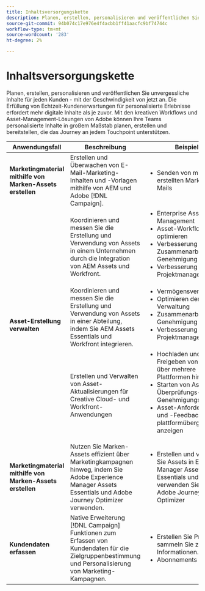 ```yaml
---
title: Inhaltsversorgungskette
description: Planen, erstellen, personalisieren und veröffentlichen Sie Inhalte.
source-git-commit: 94b074c17e976e4f4acbb1ff41aacfc9bf74744c
workflow-type: tm+mt
source-wordcount: '283'
ht-degree: 2%

---
```



# Inhaltsversorgungskette

Planen, erstellen, personalisieren und veröffentlichen Sie unvergessliche Inhalte für jeden Kunden - mit der Geschwindigkeit von jetzt an.
Die Erfüllung von Echtzeit-Kundenerwartungen für personalisierte Erlebnisse erfordert mehr digitale Inhalte als je zuvor. Mit den kreativen Workflows und Asset-Management-Lösungen von Adobe können Ihre Teams personalisierte Inhalte in großem Maßstab planen, erstellen und bereitstellen, die das Journey an jedem Touchpoint unterstützen.

<table>
 <thead>
    <tr>
      <th>Anwendungsfall</th>
      <th>Beschreibung</th>
      <th>Beispiele</th>
      <th>Programme</th>
    </tr>
  </thead>
  <tbody>
<tr>
  <td><strong>Marketingmaterial mithilfe von Marken-Assets erstellen</strong><br/></td>
  <td>Erstellen und Überwachen von E-Mail-Marketing-Inhalten und -Vorlagen mithilfe von AEM und Adobe [!DNL Campaign].</td>
  <td>
    <ul>
      <li>Senden von mit AEM erstellten Marketing-E-Mails</li>
    </ul>    
  </td>
  <td><a href="../integrations-between-applications/experience-manager/experience-manager-campaign.md">[!DNL Campaign] und AEM</a></td>
</tr>
<tr>
  <td rowspan="3"><strong>Asset-Erstellung verwalten</strong><br/></td>
  <td>Koordinieren und messen Sie die Erstellung und Verwendung von Assets in einem Unternehmen durch die Integration von AEM Assets und Workfront.</td>
  <td>
    <ul style="margin-top: 0;">
      <li>Enterprise Asset Management</li>
      <li>Asset-Workflows optimieren</li>
      <li>Verbesserung der Zusammenarbeit und Genehmigung</li>
      <li>Verbesserung des Projektmanagements</li>
    </ul>    
  </td>
  <td><a href="../integrations-between-applications/experience-manager/experience-manager-workfront.md">AEM Assets und Workfront</a></td>
</tr>
<tr>
  <td>Koordinieren und messen Sie die Erstellung und Verwendung von Assets in einer Abteilung, indem Sie AEM Assets Essentials und Workfront integrieren.</td>
  <td>
    <ul style="margin-top: 0;">
      <li>Vermögensverwaltung</li>
      <li>Optimieren der Asset-Verwaltung</li>
      <li>Zusammenarbeit und Genehmigung aktivieren</li>
      <li>Verbesserung des Projektmanagements</li>
    </ul>    
  </td>
  <td><a href="../integrations-between-applications/experience-manager/experience-manager-workfront.md">AEM Assets Essentials und Workfront</a></td>
</tr>
<tr>
  <td>Erstellen und Verwalten von Asset-Aktualisierungen für Creative Cloud- und Workfront-Anwendungen</td>
  <td>
    <ul style="margin-top: 0;">
      <li>Hochladen und Freigeben von Assets über mehrere Plattformen hinweg</li>
      <li>Starten von Asset-Überprüfungs- und Genehmigungsprozessen</li>
      <li>Asset-Anforderungen und -Feedback plattformübergreifend anzeigen</li>
    </ul>    
  </td>
  <td><a href="/help/integrations/integrations-between-applications/workfront/workfront-creative-cloud.md">Creative Cloud und Workfront</a></td>
</tr>
<tr>
  <td><strong>Marketingmaterial mithilfe von Marken-Assets erstellen</strong><br/></td>
  <td>Nutzen Sie Marken-Assets effizient über Marketingkampagnen hinweg, indem Sie Adobe Experience Manager Assets Essentials und Adobe Journey Optimizer verwenden.
  </td>
  <td>
    <ul>
      <li>Erstellen und verwalten Sie Assets in Experience Manager Assets Essentials und verwenden Sie sie in Adobe Journey Optimizer</li>
    </ul>
  </td>
  <td><a href="../integrations-between-applications/journey-optimizer/journey-optimizer-experience-manager.md">Journey Optimizer und AEM Asset-Grundlagen</a></td>
</tr>
<tr>
  <td><strong>Kundendaten erfassen</strong><br/></td>
  <td>Native Erweiterung [!DNL Campaign] Funktionen zum Erfassen von Kundendaten für die Zielgruppenbestimmung und Personalisierung von Marketing-Kampagnen.
  </td>
  <td>
    <ul>
      <li>Erstellen Sie Profile und sammeln Sie zusätzliche Informationen. </li>
      <li>Abonnements</li>
    </ul>
  </td>
  <td><a href="../integrations-between-applications/experience-manager/experience-manager-campaign.md">AEM Forms und [!DNL Campaign] Standard</a></td>
</tr>
</tbody>
</table>
